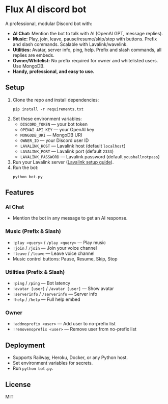 # Flux AI discord bot

A professional, modular Discord bot with:
- **AI Chat:** Mention the bot to talk with AI (OpenAI GPT, message replies).
- **Music:** Play, join, leave, pause/resume/skip/stop with buttons. Prefix and slash commands. Scalable with Lavalink/wavelink.
- **Utilities:** Avatar, server info, ping, help. Prefix and slash commands, all replies are embeds.
- **Owner/Whitelist:** No prefix required for owner and whitelisted users. Use MongoDB.
- **Handy, professional, and easy to use.**

## Setup

1. Clone the repo and install dependencies:
   ```
   pip install -r requirements.txt
   ```
2. Set these environment variables:
   - `DISCORD_TOKEN` — your bot token
   - `OPENAI_API_KEY` — your OpenAI key
   - `MONGODB_URI` — MongoDB URI
   - `OWNER_ID` — your Discord user ID
   - `LAVALINK_HOST` — Lavalink host (default `localhost`)
   - `LAVALINK_PORT` — Lavalink port (default `2333`)
   - `LAVALINK_PASSWORD` — Lavalink password (default `youshallnotpass`)
3. Run your Lavalink server ([Lavalink setup guide](https://github.com/freyacodes/Lavalink#server-setup)).
4. Run the bot:
   ```
   python bot.py
   ```

## Features

### AI Chat
- Mention the bot in any message to get an AI response.

### Music (Prefix & Slash)
- `!play <query>` / `/play <query>` — Play music
- `!join` / `/join` — Join your voice channel
- `!leave` / `/leave` — Leave voice channel
- Music control buttons: Pause, Resume, Skip, Stop

### Utilities (Prefix & Slash)
- `!ping` / `/ping` — Bot latency
- `!avatar [user]` / `/avatar [user]` — Show avatar
- `!serverinfo` / `/serverinfo` — Server info
- `!help` / `/help` — Full help embed

### Owner
- `!addnoprefix <user>` — Add user to no-prefix list
- `!removenoprefix <user>` — Remove user from no-prefix list

## Deployment

- Supports Railway, Heroku, Docker, or any Python host.
- Set environment variables for secrets.
- Run `python bot.py`.

## License

MIT
